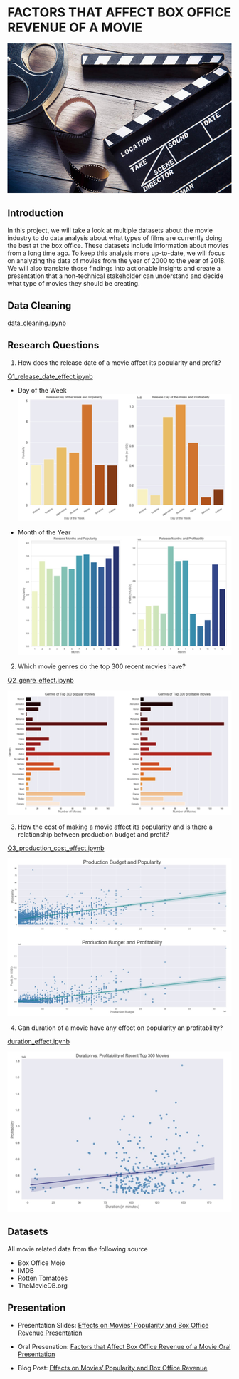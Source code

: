 # FACTORS THAT AFFECT BOX OFFICE REVENUE OF A MOVIE 

![](pictures/movie_industry.jpg)

## Introduction 

In this project, we will take a look at multiple datasets about the movie industry to do data analysis about what types of films are currently doing the best at the box office. These datasets include information about movies from a long time ago. To keep this analysis more up-to-date, we will focus on analyzing the data of movies from the year of 2000 to the year of 2018. We will also translate those findings into actionable insights and create a presentation that a non-technical stakeholder can understand and decide what type of movies they should be creating.    

## Data Cleaning

<a href="https://github.com/linhmai19/movie_revenue_hypothesis_testing/blob/master/data_cleaning.ipynb">data_cleaning.ipynb</a>

## Research Questions

1. How does the release date of a movie affect its popularity and profit?

<a href="https://github.com/linhmai19/movie_revenue_hypothesis_testing/blob/master/Q1_release_date_effect.ipynb">Q1_release_date_effect.ipynb</a>

* Day of the Week 
![](pictures/release_date.jpg)

* Month of the Year
![](pictures/release_moth.jpg)

2. Which movie genres do the top 300 recent movies have?

<a href="https://github.com/linhmai19/movie_revenue_hypothesis_testing/blob/master/Q2_genre_effect.ipynb">Q2_genre_effect.ipynb</a>

![](pictures/genre_effect.jpg)

3. How the cost of making a movie affect its popularity and is there a relationship between production budget and profit?

<a href="https://github.com/linhmai19/movie_revenue_hypothesis_testing/blob/master/Q3_production_cost_effect.ipynb">Q3_production_cost_effect.ipynb</a>

![](pictures/production_budget.jpg)

4. Can duration of a movie have any effect on popularity an profitability?

<a href="https://github.com/linhmai19/movie_revenue_hypothesis_testing/blob/master/duration_effect.ipynb">duration_effect.ipynb</a>

![](pictures/duration_effect.jpg)


## Datasets 

All movie related data from the following source

* Box Office Mojo
* IMDB
* Rotten Tomatoes
* TheMovieDB.org

## Presentation

- Presentation Slides: <a href="https://github.com/linhmai19/movie_revenue_hypothesis_testing/blob/master/presentation.pdf">Effects on Movies’ Popularity and Box Office Revenue Presentation</a>

- Oral Presenation: <a href="https://github.com/linhmai19/movie_revenue_hypothesis_testing/blob/master/effects_on_movie_revenue_oral_presentation.mp4">Factors that Affect Box Office Revenue of a Movie Oral Presentation</a>

- Blog Post: <a href="https://linhnp-mai.medium.com/effects-on-movies-popularity-and-box-office-revenue-1c80705e5056">Effects on Movies’ Popularity and Box Office Revenue</a>